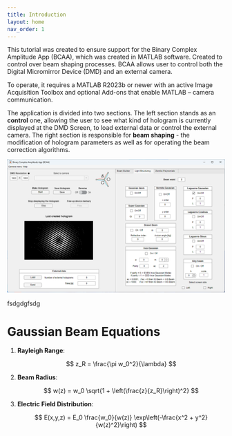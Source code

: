 ```yaml
---
title: Introduction
layout: home
nav_order: 1
---
```

This tutorial was created to ensure support for the Binary Complex Amplitude App (BCAA), which was created in MATLAB software. Created to control over beam shaping processes. BCAA allows user to control both the Digital Micromirror Device (DMD) and an external camera.

To operate, it requires a MATLAB R2023b or newer with an active Image Acquisition Toolbox and optional Add-ons that enable MATLAB – camera communication.

The application is divided into two sections. The left section stands as an **control** one, allowing the user to see what kind of hologram is currently displayed at the DMD Screen, to load external data or control the external camera. The right section is responsible for **beam shaping** - the modification of hologram parameters as well as for operating the beam correction algorithms.

![](./assets/images/BCAA_v2.png)


fsdgdgfsdg

# Gaussian Beam Equations

1. **Rayleigh Range**:

   $$ z_R = \frac{\pi w_0^2}{\lambda} $$

2. **Beam Radius**:

   $$ w(z) = w_0 \sqrt{1 + \left(\frac{z}{z_R}\right)^2} $$

3. **Electric Field Distribution**:

   $$ E(x,y,z) = E_0 \frac{w_0}{w(z)} \exp\left(-\frac{x^2 + y^2}{w(z)^2}\right) $$
